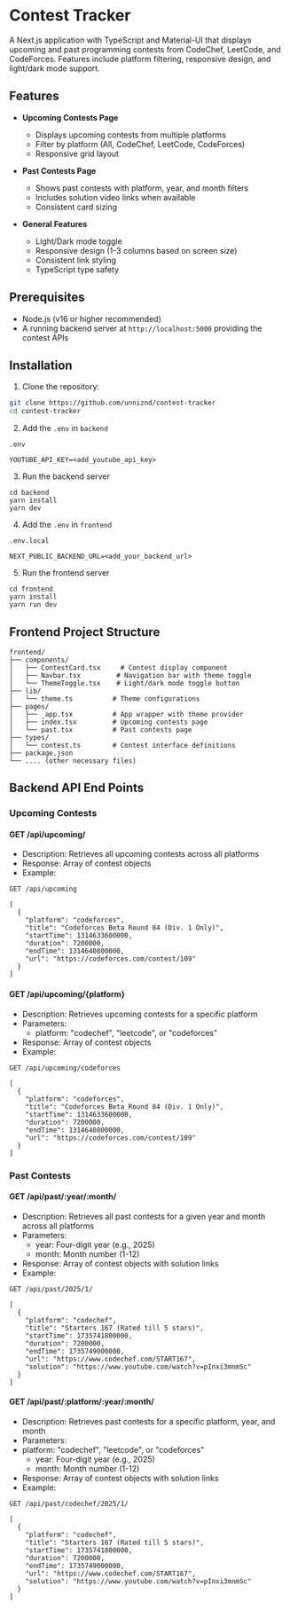 # Contest Tracker

A Next.js application with TypeScript and Material-UI that displays upcoming and past programming contests from CodeChef, LeetCode, and CodeForces. Features include platform filtering, responsive design, and light/dark mode support.

## Features

- **Upcoming Contests Page**
  - Displays upcoming contests from multiple platforms
  - Filter by platform (All, CodeChef, LeetCode, CodeForces)
  - Responsive grid layout

- **Past Contests Page**
  - Shows past contests with platform, year, and month filters
  - Includes solution video links when available
  - Consistent card sizing

- **General Features**
  - Light/Dark mode toggle
  - Responsive design (1-3 columns based on screen size)
  - Consistent link styling
  - TypeScript type safety

## Prerequisites

- Node.js (v16 or higher recommended)
- A running backend server at `http://localhost:5000` providing the contest APIs

## Installation

1. Clone the repository:
```bash
git clone https://github.com/unniznd/contest-tracker
cd contest-tracker
```
2. Add the ```.env``` in ```backend```

```.env```
```
YOUTUBE_API_KEY=<add_youtube_api_key>
```

3. Run the backend server


```
cd backend
yarn install
yarn dev
```

4. Add the ```.env``` in ```frontend```

```.env.local```
```
NEXT_PUBLIC_BACKEND_URL=<add_your_backend_url>
```

5. Run the frontend server
```
cd frontend
yarn install
yarn run dev
```

## Frontend Project Structure
```
frontend/
├── components/
│   ├── ContestCard.tsx     # Contest display component
│   ├── Navbar.tsx         # Navigation bar with theme toggle
│   └── ThemeToggle.tsx    # Light/dark mode toggle button
├── lib/
│   └── theme.ts          # Theme configurations
├── pages/
│   ├── _app.tsx          # App wrapper with theme provider
│   ├── index.tsx         # Upcoming contests page
│   └── past.tsx          # Past contests page
├── types/
│   └── contest.ts        # Contest interface definitions
├── package.json
└── .... (other necessary files)
```

## Backend API End Points

### Upcoming Contests 
#### GET /api/upcoming/
* Description: Retrieves all upcoming contests across all platforms
* Response: Array of contest objects
* Example:
```
GET /api/upcoming
```
```
[
  {
    "platform": "codeforces",
    "title": "Codeforces Beta Round 84 (Div. 1 Only)",
    "startTime": 1314633600000,
    "duration": 7200000,
    "endTime": 1314640800000,
    "url": "https://codeforces.com/contest/109"
  }
]
```

#### GET /api/upcoming/{platform}
* Description: Retrieves upcoming contests for a specific platform
* Parameters:
    * platform: "codechef", "leetcode", or "codeforces"
* Response: Array of contest objects
* Example:
```
GET /api/upcoming/codeforces
```
```
[
  {
    "platform": "codeforces",
    "title": "Codeforces Beta Round 84 (Div. 1 Only)",
    "startTime": 1314633600000,
    "duration": 7200000,
    "endTime": 1314640800000,
    "url": "https://codeforces.com/contest/109"
  }
]
```

### Past Contests
#### GET /api/past/:year/:month/
* Description: Retrieves all past contests for a given year and month across all platforms
* Parameters:
    * year: Four-digit year (e.g., 2025)
    * month: Month number (1-12)
* Response: Array of contest objects with solution links
* Example:
```
GET /api/past/2025/1/
```
```
[
  {
    "platform": "codechef",
    "title": "Starters 167 (Rated till 5 stars)",
    "startTime": 1735741800000,
    "duration": 7200000,
    "endTime": 1735749000000,
    "url": "https://www.codechef.com/START167",
    "solution": "https://www.youtube.com/watch?v=pInxi3mnmSc"
  }
]

```

#### GET /api/past/:platform/:year/:month/
* Description: Retrieves past contests for a specific platform, year, and month
* Parameters:
* platform: "codechef", "leetcode", or "codeforces"
    * year: Four-digit year (e.g., 2025)
    * month: Month number (1-12)
* Response: Array of contest objects with solution links
* Example:
```
GET /api/past/codechef/2025/1/
```
```
[
  {
    "platform": "codechef",
    "title": "Starters 167 (Rated till 5 stars)",
    "startTime": 1735741800000,
    "duration": 7200000,
    "endTime": 1735749000000,
    "url": "https://www.codechef.com/START167",
    "solution": "https://www.youtube.com/watch?v=pInxi3mnmSc"
  }
]
```

